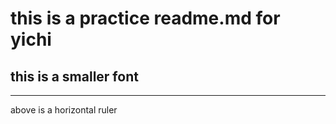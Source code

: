 # this is a practice readme.md for yichi

## this is a smaller font

<hr> 

above is a horizontal ruler
